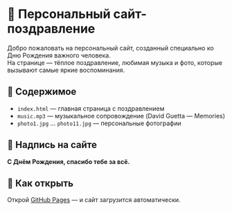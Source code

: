 # 🎉 Персональный сайт-поздравление

Добро пожаловать на персональный сайт, созданный специально ко Дню Рождения важного человека.  
На странице — тёплое поздравление, любимая музыка и фото, которые вызывают самые яркие воспоминания.

## 📸 Содержимое
- `index.html` — главная страница с поздравлением
- `music.mp3` — музыкальное сопровождение (David Guetta — Memories)
- `photo1.jpg` ... `photo11.jpg` — персональные фотографии

## 💌 Надпись на сайте
**С Днём Рождения, спасибо тебе за всё.**

## 🚀 Как открыть
Открой [GitHub Pages](https://del567rk-dot.github.io/birthday-site/) — и сайт загрузится автоматически.
